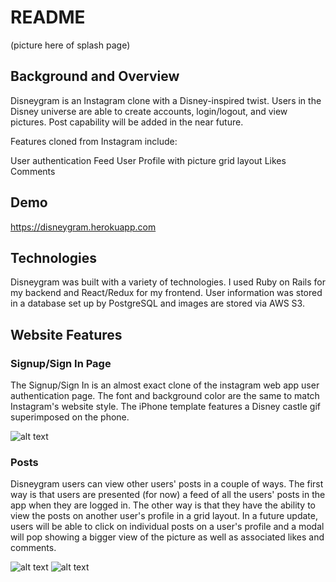 # README

(picture here of splash page)

## Background and Overview

Disneygram is an Instagram clone with a Disney-inspired twist. Users in the Disney universe are able to create accounts, login/logout, and view pictures. Post capability will be added in the near future. 

Features cloned from Instagram include:

User authentication
Feed
User Profile with picture grid layout
Likes
Comments

## Demo

https://disneygram.herokuapp.com

## Technologies 

Disneygram was built with a variety of technologies. I used Ruby on Rails for my backend and React/Redux for my frontend. User information was stored in a database set up by PostgreSQL and images are stored via AWS S3. 

## Website Features

### Signup/Sign In Page 

The Signup/Sign In is an almost exact clone of the instagram web app user authentication page. The font and background color are the same to match Instagram's website style. The iPhone template features a Disney castle gif superimposed on the phone. 

![alt text](https://disneygram-seeds.s3-us-west-1.amazonaws.com/Screen+Shot+2019-09-20+at+11.53.12+AM.png)

### Posts 

Disneygram users can view other users' posts in a couple of ways. The first way is that users are presented (for now) a feed of all the users' posts in the app when they are logged in. The other way is that they have the ability to view the posts on another user's profile in a grid layout. In a future update, users will be able to click on individual posts on a user's profile and a modal will pop showing a bigger view of the picture as well as associated likes and comments.

![alt text](https://disneygram-seeds.s3-us-west-1.amazonaws.com/user-feed.png)
![alt text](https://disneygram-seeds.s3-us-west-1.amazonaws.com/user-profile-page.png)




